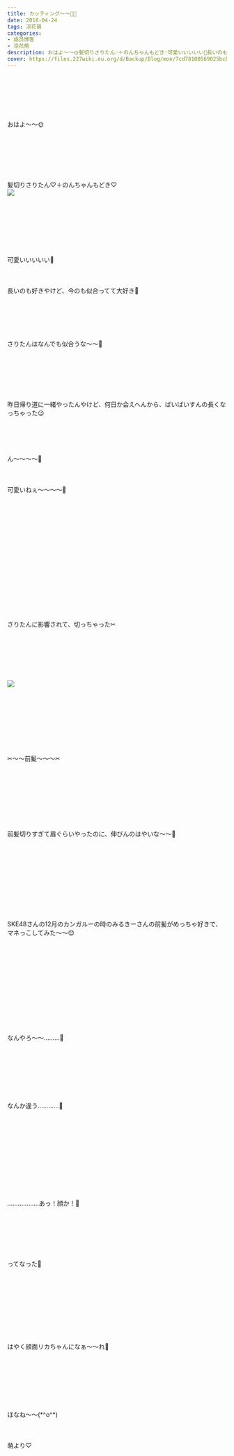 ```yaml
---
title: カッティング〜〜👍🏻
date: 2018-04-24
tags: 涼花萌
categories: 
- 成员博客
- 涼花萌
description: おはよ〜〜🌞髪切りさりたん♡＋のんちゃんもどき♡可愛いいいいい💓長いのも好きやけど、今のも似合ってて大好き💓さりたんはなんでも似合...
cover: https://files.227wiki.eu.org/d/Backup/Blog/moe/7cd78100569025bcb36f2dd0cccf8.jpg 
---
```

<div class="blog_detail__main">
<br/>
<br/>
<br/>
<br/>
<br/>
<br/>
おはよ〜〜🌞<br/>
<br/>
<br/>
<br/>
<br/>
<br/>
<br/>
<br/>
髪切りさりたん♡＋のんちゃんもどき♡<br/>
<img src="https://files.227wiki.eu.org/d/Backup/Blog/moe/7cd78100569025bcb36f2dd0cccf8.jpg"><br/>
<br/>
<br/>
<br/>
<br/>
<br/>
<br/>
<br/>
<br/>
可愛いいいいい💓<br/>
<br/>
<br/>
<br/>
長いのも好きやけど、今のも似合ってて大好き💓<br/>
<br/>
<br/>
<br/>
<br/>
<br/>
<br/>
さりたんはなんでも似合うな〜〜🤗<br/>
<br/>
<br/>
<br/>
<br/>
<br/>
<br/>
<br/>
昨日帰り道に一緒やったんやけど、何日か会えへんから、ばいばいすんの長くなっちゃった😉<br/>
<br/>
<br/>
<br/>
<br/>
<br/>
ん〜〜〜〜💓<br/>
<br/>
<br/>
<br/>
可愛いねぇ〜〜〜〜💓<br/>
<br/>
<br/>
<br/>
<br/>
<br/>
<br/>
<br/>
<br/>
<br/>
<br/>
<br/>
<br/>
<br/>
<br/>
<br/>
<br/>
<br/>
さりたんに影響されて、切っちゃった✂︎<br/>
<br/>
<br/>
<br/>
<br/>
<br/>
<br/>
<br/>
<img src="https://files.227wiki.eu.org/d/Backup/Blog/moe/7cd78100569025bcb36f2dd0cccf8-01.jpg"><br/>
<br/>
<br/>
<br/>
<br/>
<br/>
<br/>
<br/>
<br/>
<br/>
✂︎〜〜前髪〜〜〜✂︎<br/>
<br/>
<br/>
<br/>
<br/>
<br/>
<br/>
<br/>
<br/>
<br/>
前髪切りすぎて眉ぐらいやったのに、伸びんのはやいな〜〜🍬<br/>
<br/>
<br/>
<br/>
<br/>
<br/>
<br/>
<br/>
<br/>
<br/>
<br/>
<br/>
SKE48さんの12月のカンガルーの時のみるきーさんの前髪がめっちゃ好きで、マネっこしてみた〜〜😊<br/>
<br/>
<br/>
<br/>
<br/>
<br/>
<br/>
<br/>
<br/>
<br/>
<br/>
<br/>
<br/>
<br/>
なんやろ〜〜………🤔<br/>
<br/>
<br/>
<br/>
<br/>
<br/>
<br/>
<br/>
<br/>
なんか違う…………🤔<br/>
<br/>
<br/>
<br/>
<br/>
<br/>
<br/>
<br/>
<br/>
<br/>
<br/>
<br/>
<br/>
………………あっ！顔か！🙈<br/>
<br/>
<br/>
<br/>
<br/>
<br/>
<br/>
<br/>
ってなった🙈<br/>
<br/>
<br/>
<br/>
<br/>
<br/>
<br/>
<br/>
<br/>
<br/>
<br/>
はやく顔面リカちゃんになぁ〜〜れ💫<br/>
<br/>
<br/>
<br/>
<br/>
<br/>
<br/>
<br/>
<br/>
ほなね〜〜(*^o^*)<br/>
<br/>
<br/>
<br/>
萌より♡
<!--twitter-->

<!--//twitter-->
</img></img></div>
